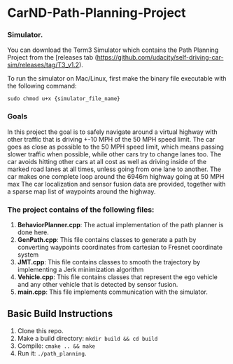 # CarND-Path-Planning-Project

### Simulator.
You can download the Term3 Simulator which contains the Path Planning Project from the [releases tab (https://github.com/udacity/self-driving-car-sim/releases/tag/T3_v1.2).  

To run the simulator on Mac/Linux, first make the binary file executable with the following command:
```shell
sudo chmod u+x {simulator_file_name}
```

### Goals
In this project the goal is to safely navigate around a virtual highway with other traffic that is driving +-10 MPH of the 50 MPH speed limit. The car goes as close as possible to the 50 MPH speed limit, which means passing slower traffic when possible, while other cars try to change lanes too. The car avoids hitting other cars at all cost as well as driving inside of the marked road lanes at all times, unless going from one lane to another. The car makes one complete loop around the 6946m highway going at 50 MPH max
The car localization and sensor fusion data are provided, together with a sparse map list of waypoints around the highway. 

### The project contains of the following files:
1. **BehaviorPlanner.cpp**: The actual implementation of the path planner is done here.
2. **GenPath.cpp**: This file contains classes to generate a path by converting waypoints coordinates from cartesian to Fresnet coordinate system
3. **JMT.cpp**: This file contains classes to smooth the trajectory by implementing a Jerk minimization algorithm
4. **Vehicle.cpp**: This file contains classes that represent the ego vehicle and any other vehicle that is detected by sensor fusion.
5. **main.cpp**:  This file implements communication with the simulator.

## Basic Build Instructions

1. Clone this repo.
2. Make a build directory: `mkdir build && cd build`
3. Compile: `cmake .. && make`
4. Run it: `./path_planning`.


